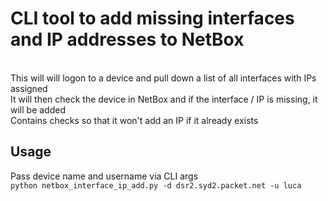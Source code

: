 # CLI tool to add missing interfaces and IP addresses to NetBox
<br>
This will will logon to a device and pull down a list of all interfaces with IPs assigned
<br>
It will then check the device in NetBox and if the interface / IP is missing, it will be added
<br>
Contains checks so that it won't add an IP if it already exists

## Usage
Pass device name and username via CLI args
<br>
`python netbox_interface_ip_add.py -d dsr2.syd2.packet.net -u luca`
